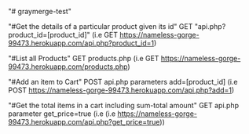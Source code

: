 "# graymerge-test" 

"#Get the details of a particular product given its id"
GET "api.php?product_id=[product_id]"
(i.e GET https://nameless-gorge-99473.herokuapp.com/api.php?product_id=1)


"#List all Products"
GET products.php
(i.e GET https://nameless-gorge-99473.herokuapp.com/products.php)


"#Add an item to Cart"
POST api.php parameters add=[product_id]
(i.e POST https://nameless-gorge-99473.herokuapp.com/api.php?add=1)


"#Get the total items in a cart including sum-total amount"
GET api.php parameter get_price=true
(i.e (i.e https://nameless-gorge-99473.herokuapp.com/api.php?get_price=true))

